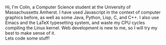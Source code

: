 Hi, I'm Colin, a Computer Science student at the University of Massachussetts Amherst.
I have used Javascript in the context of computer graphics before, as well as some Java, Python, Lisp, C, and C++. 
I also use Emacs and the LaTeX typesetting system, and waste my CPU cycles compiling the Linux kernel. 
Web development is new to me, so I will try my best to make sense of it. \
Lets code some stuff!
